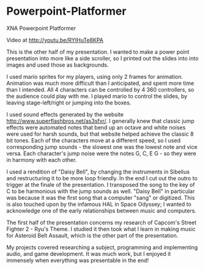 Powerpoint-Platformer
=====================

XNA Powerpoint Platformer

Video at http://youtu.be/RYIHuTe8KPA

This is the other half of my presentation. I wanted to make a power point presentation into more like a side scroller, so I printed out the slides into into images and used those as backgrounds. 

I used mario sprites for my players, using only 2 frames for animation. Animation was much more difficult than I anticipated, and spent more time than I intended. All 4 characters can be controlled by 4 360 controllers, so the audience could play with me. I played mario to control the slides, by leaving stage-left/right or jumping into the boxes. 

I used sound effects generated by the website http://www.superflashbros.net/as3sfxr/. I generally knew that classic jump effects were automated notes that bend up an octave and white noises were used for harsh sounds, but that website helped achieve the classic 8 bit tones. Each of the characters move at a different speed, so I used corresponding jump sounds - the slowest one was the lowest note and vice versa. Each character's jump noise were the notes G, C, E G - so they were in harmony with each other. 

I used a rendition of "Daisy Bell", by changing the instruments in Sibelius and restructuring it to be more loop friendly. In the end I cut out the outro to trigger at the finale of the presentation. I transposed the song to the key of C to be harmonious with the jump sounds as well. "Daisy Bell" in particular was because it was the first song that a computer "sang" or digitized. This is also touched upon by the infamous HAL in Space Odyssey; I wanted to acknowledge one of the early relationships between music and computers. 

The first half of the presentation concerns my research of Capcom's Street Fighter 2 - Ryu's Theme. I studied it then took what I learn in making music for Asteroid Belt Assault, which is the other part of the presentation. 

My projects covered researching a subject, programming and implementing audio, and game development. It was much work, but I enjoyed it immensely when everything was presentable in the end!

